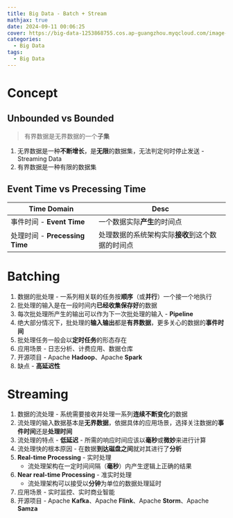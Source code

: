 ```yaml
---
title: Big Data - Batch + Stream
mathjax: true
date: 2024-09-11 00:06:25
cover: https://big-data-1253868755.cos.ap-guangzhou.myqcloud.com/image-20241115160715474.png
categories:
  - Big Data
tags:
  - Big Data
---
```


# Concept

## Unbounded vs Bounded

> 有界数据是无界数据的一个**子集**

1. 无界数据是一种**不断增长**，是**无限**的数据集，无法判定何时停止发送 - Streaming Data
2. 有界数据是一种有限的数据集

<!-- more -->

## Event Time vs Precessing Time

| Time Domain                    | Desc                                             |
| ------------------------------ | ------------------------------------------------ |
| 事件时间 - **Event Time**      | 一个数据实际**产生**的时间点                     |
| 处理时间 - **Precessing Time** | 处理数据的系统架构实际**接收**到这个数据的时间点 |

# Batching

1. 数据的批处理 - 一系列相关联的任务按**顺序**（或**并行**）一个接一个地执行
2. 批处理的输入是在一段时间内**已经收集保存好**的数据
3. 每次批处理所产生的输出可以作为下一次批处理的输入 - **Pipeline**
4. 绝大部分情况下，批处理的**输入输出**都是**有界数据**，更多关心的数据的**事件时间**
5. 批处理任务一般会以**定时任务**的形态存在
6. 应用场景 - 日志分析、计费应用、数据仓库
7. 开源项目 - Apache **Hadoop**、Apache **Spark**
8. 缺点 - **高延迟性**

# Streaming

1. 数据的流处理 - 系统需要接收并处理一系列**连续不断变化**的数据
2. 流处理的输入数据基本是**无界数据**，依据具体的应用场景，选择关注数据的**事件时间**还是**处理时间**
3. 流处理的特点 - **低延迟** - 所需的响应时间应该以**毫秒**或**微妙**来进行计算
4. 流处理快的根本原因 - 在数据**到达磁盘之间**就对其进行了**分析**
5. **Real-time Processing** - 实时处理
   - 流处理架构在一定时间间隔（**毫秒**）内产生逻辑上正确的结果
6. **Near real-time Processing** - 准实时处理
   - 流处理架构可以接受以**分钟**为单位的数据处理延时
7. 应用场景 - 实时监控、实时商业智能
8. 开源项目 - Apache **Kafka**、Apache **Flink**、Apache **Storm**、Apache **Samza**
